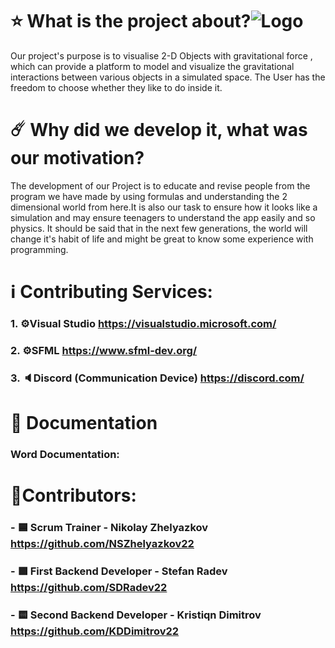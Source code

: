  # ⭐ **What is the project about?**![Logo](https://github.com/codingburgas/2324-space-sprint-project-spaceastra/assets/132429905/069742fe-be52-425e-a23e-85176f3f1031)
Our project's purpose is to visualise 2-D Objects with gravitational force , which can provide a platform to model and visualize the gravitational interactions between various objects in a simulated space. The User has the freedom to choose whether they like to do inside it.
# ☄️ **Why did we develop it, what was our motivation?**
The development of our Project is to educate and revise people from the program we have made by using formulas and understanding the 2 dimensional world from here.It is also our task to ensure how it looks like a simulation and may ensure teenagers to understand the app easily and so physics. It should be said that in the next few generations, the world will change it's habit of life and might be great to know some experience with programming.
 # ℹ️ **Contributing Services:**
 ### 1. ⚙️Visual Studio https://visualstudio.microsoft.com/
 ### 2. ⚙️SFML https://www.sfml-dev.org/
 ### 3. 🔈Discord (Communication Device) https://discord.com/
 # 📄 Documentation
 ### Word Documentation: 
# :crown:Contributors:
### - 🟦 Scrum Trainer - Nikolay Zhelyazkov https://github.com/NSZhelyazkov22
### - 🟪 First Backend Developer - Stefan Radev https://github.com/SDRadev22
### - 🟨 Second Backend Developer - Kristiqn Dimitrov https://github.com/KDDimitrov22
